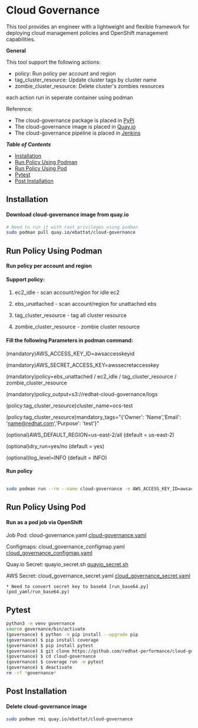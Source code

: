 # Cloud Governance
This tool provides an engineer with a lightweight and flexible framework for 
deploying cloud management policies and OpenShift management capabilities.

**General**

This tool support the following actions:

* policy: Run policy per account and region
* tag_cluster_resource: Update cluster tags by cluster name 
* zombie_cluster_resource: Delete cluster's zombies resources

each action run in seperate container using podman

Reference:
* The cloud-governance package is placed in [PyPi](https://pypi.org/project/cloud-governance/)
* The cloud-governance image is placed in [Quay.io](https://quay.io/repository/ebattat/cloud-governance)
* The cloud-governance pipeline is placed in [Jenkins](TBD)

_**Table of Contents**_

<!-- TOC -->
- [Installation](#installation)
- [Run Policy Using Podman](#run-policy-using-podman)
- [Run Policy Using Pod](#run-policy-using-pod)
- [Pytest](#pytest)
- [Post Installation](#post-installation)

<!-- /TOC -->

## Installation

#### Download cloud-governance image from quay.io
```sh
# Need to run it with root privileges using podman
sudo podman pull quay.io/ebattat/cloud-governance
```

## Run Policy Using Podman

#### Run policy per account and region
#### Support policy: 

1. ec2_idle - scan account/region for idle ec2

2. ebs_unattached - scan account/region for unattached ebs

3. tag_cluster_resource - tag all cluster resource

4. zombie_cluster_resource - zombie cluster resource

#### Fill the following Parameters in podman command:

(mandatory)AWS_ACCESS_KEY_ID=awsaccesskeyid

(mandatory)AWS_SECRET_ACCESS_KEY=awssecretaccesskey

(mandatory)policy=ebs_unattached / ec2_idle / tag_cluster_resource / zombie_cluster_resource

(mandatory)policy_output=s3://redhat-cloud-governance/logs

(policy:tag_cluster_resource)cluster_name=ocs-test

(policy:tag_cluster_resource)mandatory_tags="{'Owner': 'Name','Email': 'name@redhat.com','Purpose': 'test'}"

(optional)AWS_DEFAULT_REGION=us-east-2/all (default = us-east-2)

(optional)dry_run=yes/no (default = yes)

(optional)log_level=INFO (default = INFO)

#### Run policy
```sh

sudo podman run --rm --name cloud-governance -e AWS_ACCESS_KEY_ID=awsaccesskeyid -e AWS_SECRET_ACCESS_KEY=awssecretaccesskey -e AWS_DEFAULT_REGION=us-east-2 -e policy=ebs_unattached -e dry_run=yes -e policy_output=s3://redhat-cloud-governance/logs -e log_level=INFO quay.io/ebattat/cloud-governance

```

## Run Policy Using Pod

#### Run as a pod job via OpenShift

Job Pod: cloud-governance.yaml [cloud-governance.yaml](pod_yaml/cloud-governance.yaml)

Configmaps: cloud_governance_configmap.yaml [cloud_governance_configmap.yaml](pod_yaml/cloud_governance_configmap.yaml)

Quay.io Secret: quayio_secret.sh [quayio_secret.sh](pod_yaml/quayio_secret.sh)

AWS Secret: cloud_governance_secret.yaml [cloud_governance_secret.yaml](pod_yaml/cloud_governance_secret.yaml)

    * Need to convert secret key to base64 [run_base64.py](pod_yaml/run_base64.py)

## Pytest

```sh
python3 -m venv governance
source governance/bin/activate
(governance) $ python -m pip install --upgrade pip
(governance) $ pip install coverage
(governance) $ pip install pytest
(governance) $ git clone https://github.com/redhat-performance/cloud-governance
(governance) $ cd cloud-governance
(governance) $ coverage run -m pytest
(governance) $ deactivate
rm -rf *governance*
```

## Post Installation

#### Delete cloud-governance image
```sh
sudo podman rmi quay.io/ebattat/cloud-governance
```